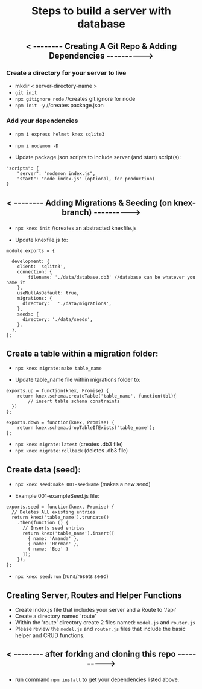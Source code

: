 # <p align="center">Steps to build a server with database</p>

## <p align="center">< -------- Creating A Git Repo & Adding Dependencies ----------></p>

### Create a directory for your server to live

- mkdir < server-directory-name >
- `git init`              
- `npx gitignore node`    //creates git.ignore for node
- `npm init -y`           //creates package.json

### Add your dependencies

- `npm i express helmet knex sqlite3`         
- `npm i nodemon -D`	


- Update package.json scripts to include server (and start) script(s):

```
"scripts": {
	"server": "nodemon index.js",
	"start": "node index.js" (optional, for production)
}
```


## <p align="center">< -------- Adding Migrations & Seeding (on knex-branch) ----------></p>

- `npx knex init`    //creates an abstracted knexfile.js

- Update knexfile.js to:

```
module.exports = {

  development: {
    client: 'sqlite3',
    connection: {
        filename: './data/database.db3' //database can be whatever you name it
    },
    useNullAsDefault: true,
    migrations: {
      directory:   './data/migrations',
    }, 
    seeds: {
      directory: './data/seeds',
    },
  },
};
```

## Create a table within a migration folder:

- `npx knex migrate:make table_name`

- Update table_name file within migrations folder to:

```
exports.up = function(knex, Promise) {
    return knex.schema.createTable('table_name', function(tbl){
        // insert table schema constraints
  })
};

exports.down = function(knex, Promise) {
    return knex.schema.dropTableIfExists('table_name');
};

```

- `npx knex migrate:latest`     (creates .db3 file)
- `npx knex migrate:rollback`   (deletes .db3 file)

## Create data (seed):

- `npx knex seed:make 001-seedName`    (makes a new seed)

- Example 001-exampleSeed.js file:

```
exports.seed = function(knex, Promise) {
  // Deletes ALL existing entries
  return knex('table_name').truncate()
    .then(function () {
      // Inserts seed entries
      return knex('table_name').insert([
        { name: 'Amanda' },
        { name: 'Herman' },
        { name: 'Boo' }
      ]);
    });
};
```

- `npx knex seed:run`		               (runs/resets seed)



## Creating Server, Routes and Helper Functions

- Create index.js file that includes your server and a Route to '/api'
- Create a directory named 'route'
- Within the 'route' directory create 2 files named: `model.js` and `router.js`
- Please review the `model.js` and `router.js` files that include the basic helper and CRUD functions.



## <p align="center">< -------- after forking and cloning this repo ----------></p>




- run command `npm install` to get your dependencies listed above.


